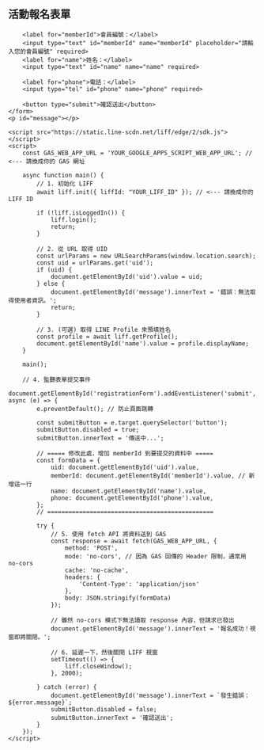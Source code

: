 <!DOCTYPE html>
<html lang="zh-Hant">
<head>
    <meta charset="UTF-8">
    <meta name="viewport" content="width=device-width, initial-scale=1.0">
    <title>活動報名</title>
    <style>
        body { font-family: sans-serif; padding: 20px; }
        input { width: 100%; padding: 8px; margin-bottom: 10px; box-sizing: border-box; }
        button { width: 100%; padding: 10px; background-color: #00B900; color: white; border: none; border-radius: 5px; cursor: pointer; }
        #message { margin-top: 15px; text-align: center; }
    </style>
</head>
<body>
    <h2>活動報名表單</h2>
    <form id="registrationForm">
        <input type="hidden" id="uid" name="uid">

        <label for="memberId">會員編號：</label>
        <input type="text" id="memberId" name="memberId" placeholder="請輸入您的會員編號" required>
        <label for="name">姓名：</label>
        <input type="text" id="name" name="name" required>

        <label for="phone">電話：</label>
        <input type="tel" id="phone" name="phone" required>

        <button type="submit">確認送出</button>
    </form>
    <p id="message"></p>

    <script src="https://static.line-scdn.net/liff/edge/2/sdk.js"></script>
    <script>
        const GAS_WEB_APP_URL = 'YOUR_GOOGLE_APPS_SCRIPT_WEB_APP_URL'; // <--- 請換成你的 GAS 網址

        async function main() {
            // 1. 初始化 LIFF
            await liff.init({ liffId: "YOUR_LIFF_ID" }); // <--- 請換成你的 LIFF ID

            if (!liff.isLoggedIn()) {
                liff.login();
                return;
            }

            // 2. 從 URL 取得 UID
            const urlParams = new URLSearchParams(window.location.search);
            const uid = urlParams.get('uid');
            if (uid) {
                document.getElementById('uid').value = uid;
            } else {
                document.getElementById('message').innerText = '錯誤：無法取得使用者資訊。';
                return;
            }
            
            // 3. (可選) 取得 LINE Profile 來預填姓名
            const profile = await liff.getProfile();
            document.getElementById('name').value = profile.displayName;
        }

        main();

        // 4. 監聽表單提交事件
        document.getElementById('registrationForm').addEventListener('submit', async (e) => {
            e.preventDefault(); // 防止頁面跳轉

            const submitButton = e.target.querySelector('button');
            submitButton.disabled = true;
            submitButton.innerText = '傳送中...';

            // ===== 修改此處，增加 memberId 到要提交的資料中 =====
            const formData = {
                uid: document.getElementById('uid').value,
                memberId: document.getElementById('memberId').value, // 新增這一行
                name: document.getElementById('name').value,
                phone: document.getElementById('phone').value,
            };
            // ===============================================

            try {
                // 5. 使用 fetch API 將資料送到 GAS
                const response = await fetch(GAS_WEB_APP_URL, {
                    method: 'POST',
                    mode: 'no-cors', // 因為 GAS 回傳的 Header 限制，通常用 no-cors
                    cache: 'no-cache',
                    headers: {
                        'Content-Type': 'application/json'
                    },
                    body: JSON.stringify(formData)
                });
                
                // 雖然 no-cors 模式下無法讀取 response 內容，但請求已發出
                document.getElementById('message').innerText = '報名成功！視窗即將關閉。';

                // 6. 延遲一下，然後關閉 LIFF 視窗
                setTimeout(() => {
                    liff.closeWindow();
                }, 2000);

            } catch (error) {
                document.getElementById('message').innerText = `發生錯誤：${error.message}`;
                submitButton.disabled = false;
                submitButton.innerText = '確認送出';
            }
        });
    </script>
</body>
</html>
